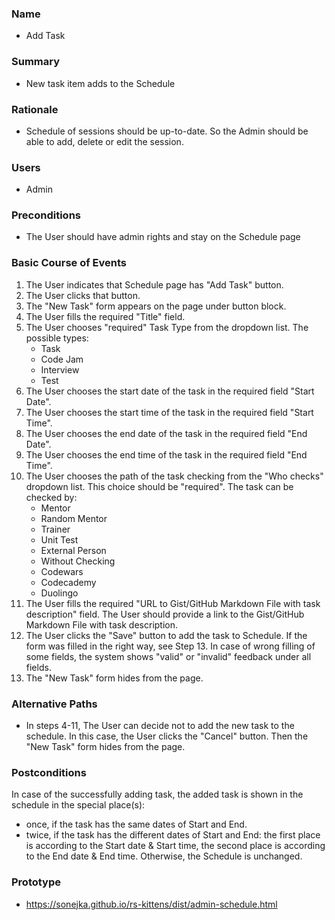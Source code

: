 ### Name
- Add Task

### Summary
- New task item adds to the Schedule

### Rationale
- Schedule of sessions should be up-to-date. So the Admin should be able to add, delete or edit the session.

### Users
- Admin

### Preconditions
- The User should have admin rights and stay on the Schedule page

### Basic Course of Events
1. The User indicates that Schedule page has "Add Task" button. 
2. The User clicks that button. 
3. The "New Task" form appears on the page under button block.
4. The User fills the required "Title" field. 
5. The User chooses "required" Task Type from the dropdown list. The possible types:
    - Task 
    - Code Jam 
    - Interview
    - Test
6. The User chooses the start date of the task in the required field "Start Date".
7. The User chooses the start time of the task in the required field "Start Time".
8. The User chooses the end date of the task in the required field "End Date".
9. The User chooses the end time of the task in the required field "End Time".
10. The User chooses the path of the task checking from the "Who checks" dropdown list. This choice should be "required". The task can be checked by:
    - Mentor
    - Random Mentor
    - Trainer
    - Unit Test
    - External Person
    - Without Checking
    - Codewars
    - Codecademy
    - Duolingo
11. The User fills the required "URL to Gist/GitHub Markdown File with task description" field. The User should provide a link to the Gist/GitHub Markdown File with task description.
12. The User clicks the "Save" button to add the task to Schedule. If the form was filled in the right way, see Step 13. In case of wrong filling of some fields, the system shows "valid" or "invalid" feedback under all fields.
13. The "New Task" form hides from the page.

### Alternative Paths
- In steps 4-11, The User can decide not to add the new task to the schedule. In this case, the User clicks the "Cancel" button. Then the "New Task" form hides from the page. 

### Postconditions
In case of the successfully adding task, the added task is shown in the schedule in the special place(s): 
- once, if the task has the same dates of Start and End. 
- twice, if the task has the different dates of Start and End: the first place is according to the Start date & Start time, the second place is according to the End date & End time.
Otherwise, the Schedule is unchanged.

### Prototype 
- https://sonejka.github.io/rs-kittens/dist/admin-schedule.html
